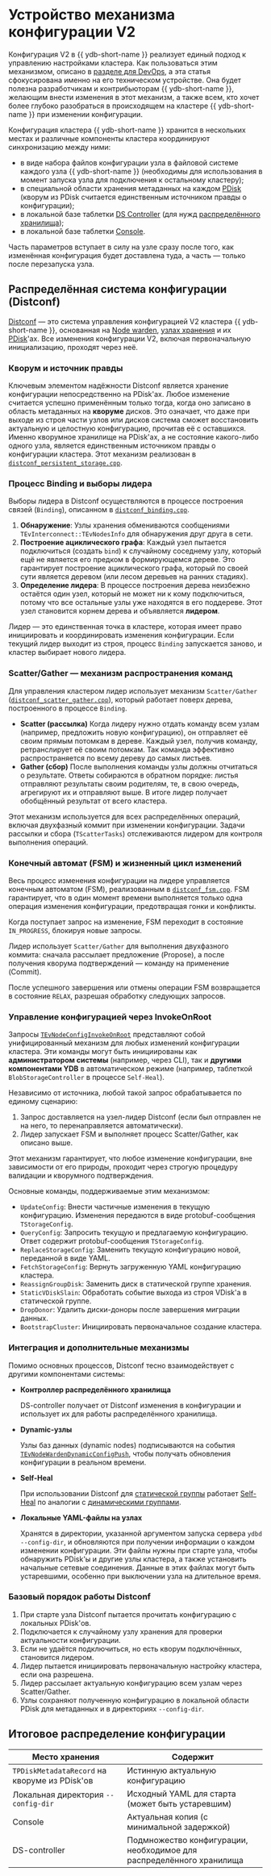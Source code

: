 # Устройство механизма конфигурации V2

Конфигурация V2 в {{ ydb-short-name }} реализует единый подход к управлению настройками кластера. Как пользоваться этим механизмом, описано в [разделе для DevOps](../devops/configuration-management/configuration-v2/config-overview.md), а эта статья сфокусирована именно на его техническом устройстве. Она будет полезна разработчикам и контрибьюторам {{ ydb-short-name }}, желающим внести изменения в этот механизм, а также всем, кто хочет более глубоко разобраться в происходящем на кластере {{ ydb-short-name }} при изменении конфигурации.

Конфигурация кластера {{ ydb-short-name }} хранится в нескольких местах и различные компоненты кластера координируют синхронизацию между ними:

- в виде набора файлов конфигурации узла в файловой системе каждого узла {{ ydb-short-name }} (необходимы для использования в момент запуска узла для подключения к остальному кластеру);
- в специальной области хранения метаданных на каждом [PDisk](../concepts/glossary.md#pdisk) (кворум из PDisk считается единственным источником правды о конфигурации);
- в локальной базе таблетки [DS Controller](../concepts/glossary.md#ds-controller) (для нужд [распределённого хранилища](../concepts/glossary.md#distributed-storage));
- в локальной базе таблетки [Console](../concepts/glossary.md#console).

Часть параметров вступает в силу на узле сразу после того, как изменённая конфигурация будет доставлена туда, а часть — только после перезапуска узла.

## Распределённая система конфигурации (Distconf)

[Distconf](../concepts/glossary.md#distributed-configuration) — это система управления конфигурацией V2 кластера {{ ydb-short-name }}, основанная на [Node warden](../concepts/glossary.md#node-warden), [узлах хранения](../concepts/glossary.md#storage-node) и их [PDisk](../concepts/glossary.md#pdisk)'ах. Все изменения конфигурации V2, включая первоначальную инициализацию, проходят через неё.

### Кворум и источник правды

Ключевым элементом надёжности Distconf является хранение конфигурации непосредственно на PDisk'ах. Любое изменение считается успешно применённым только тогда, когда оно записано в область метаданных на **кворуме** дисков. Это означает, что даже при выходе из строя части узлов или дисков система сможет восстановить актуальную и целостную конфигурацию, прочитав её с оставшихся. Именно кворумное хранилище на PDisk'ах, а не состояние какого-либо одного узла, является единственным источником правды о конфигурации кластера. Этот механизм реализован в [`distconf_persistent_storage.cpp`](https://github.com/ydb-platform/ydb/blob/main/ydb/core/blobstorage/nodewarden/distconf_persistent_storage.cpp).

### Процесс Binding и выборы лидера

Выборы лидера в Distconf осуществляются в процессе построения связей (`Binding`), описанном в [`distconf_binding.cpp`](https://github.com/ydb-platform/ydb/blob/main/ydb/core/blobstorage/nodewarden/distconf_binding.cpp).

1. **Обнаружение**: Узлы хранения обмениваются сообщениями `TEvInterconnect::TEvNodesInfo` для обнаружения друг друга в сети.
2. **Построение ациклического графа**: Каждый узел пытается подключиться (создать `bind`) к случайному соседнему узлу, который ещё не является его предком в формирующемся дереве. Это гарантирует построение ациклического графа, который по своей сути является деревом (или лесом деревьев на ранних стадиях).
3. **Определение лидера**: В процессе построения дерева неизбежно остаётся один узел, который не может ни к кому подключиться, потому что все остальные узлы уже находятся в его поддереве. Этот узел становится корнем дерева и объявляется **лидером**.

Лидер — это единственная точка в кластере, которая имеет право инициировать и координировать изменения конфигурации. Если текущий лидер выходит из строя, процесс `Binding` запускается заново, и кластер выбирает нового лидера.

### Scatter/Gather — механизм распространения команд

Для управления кластером лидер использует механизм `Scatter/Gather` ([`distconf_scatter_gather.cpp`](https://github.com/ydb-platform/ydb/blob/main/ydb/core/blobstorage/nodewarden/distconf_scatter_gather.cpp)), который работает поверх дерева, построенного в процессе `Binding`.

- **Scatter (рассылка)**
  Когда лидеру нужно отдать команду всем узлам (например, предложить новую конфигурацию), он отправляет её своим прямым потомкам в дереве. Каждый узел, получив команду, ретранслирует её своим потомкам. Так команда эффективно распространяется по всему дереву до самых листьев.
- **Gather (сбор)**
  После выполнения команды узлы должны отчитаться о результате. Ответы собираются в обратном порядке: листья отправляют результаты своим родителям, те, в свою очередь, агрегируют их и отправляют выше. В итоге лидер получает обобщённый результат от всего кластера.

Этот механизм используется для всех распределённых операций, включая двухфазный коммит при изменении конфигурации. Задачи рассылки и сбора (`TScatterTasks`) отслеживаются лидером для контроля выполнения операций.

### Конечный автомат (FSM) и жизненный цикл изменений

Весь процесс изменения конфигурации на лидере управляется конечным автоматом (FSM), реализованным в [`distconf_fsm.cpp`](https://github.com/ydb-platform/ydb/blob/main/ydb/core/blobstorage/nodewarden/distconf_fsm.cpp). FSM гарантирует, что в один момент времени выполняется только одна операция изменения конфигурации, предотвращая гонки и конфликты.

Когда поступает запрос на изменение, FSM переходит в состояние `IN_PROGRESS`, блокируя новые запросы.

Лидер использует `Scatter/Gather` для выполнения двухфазного коммита: сначала рассылает предложение (Propose), а после получения кворума подтверждений — команду на применение (Commit).

После успешного завершения или отмены операции FSM возвращается в состояние `RELAX`, разрешая обработку следующих запросов.

### Управление конфигурацией через InvokeOnRoot

Запросы [`TEvNodeConfigInvokeOnRoot`](https://github.com/ydb-platform/ydb/blob/main/ydb/core/protos/blobstorage_distributed_config.proto#L177) представляют собой унифицированный механизм для любых изменений конфигурации кластера. Эти команды могут быть инициированы как **администратором системы** (например, через CLI), так и **другими компонентами YDB** в автоматическом режиме (например, таблеткой `BlobStorageController` в процессе `Self-Heal`).

Независимо от источника, любой такой запрос обрабатывается по единому сценарию:

1. Запрос доставляется на узел-лидер Distconf (если был отправлен не на него, то перенаправляется автоматически).
2. Лидер запускает FSM и выполняет процесс Scatter/Gather, как описано выше.

Этот механизм гарантирует, что любое изменение конфигурации, вне зависимости от его природы, проходит через строгую процедуру валидации и кворумного подтверждения.

Основные команды, поддерживаемые этим механизмом:

- `UpdateConfig`: Внести частичные изменения в текущую конфигурацию. Изменения передаются в виде protobuf-сообщения `TStorageConfig`.
- `QueryConfig`: Запросить текущую и предлагаемую конфигурацию. Ответ содержит protobuf-сообщения `TStorageConfig`.
- `ReplaceStorageConfig`: Заменить текущую конфигурацию новой, переданной в виде YAML.
- `FetchStorageConfig`: Вернуть загруженную YAML конфигурацию кластера.
- `ReassignGroupDisk`: Заменить диск в статической группе хранения.
- `StaticVDiskSlain`: Обработать событие выхода из строя VDisk'а в статической группе.
- `DropDonor`: Удалить диски-доноры после завершения миграции данных.
- `BootstrapCluster`: Инициировать первоначальное создание кластера.

### Интеграция и дополнительные механизмы

Помимо основных процессов, Distconf тесно взаимодействует с другими компонентами системы:

- **Контроллер распределённого хранилища**

  DS-controller получает от Distconf изменения в конфигурации и использует их для работы распределённого хранилища.
- **Dynamic-узлы**

  Узлы баз данных (dynamic nodes) подписываются на события [`TEvNodeWardenDynamicConfigPush`](https://github.com/ydb-platform/ydb/blob/main/ydb/core/blobstorage/nodewarden/node_warden_events.h#L75), чтобы получать обновления конфигурации в реальном времени.
- **Self-Heal**

  При использовании Distconf для [статической группы](../concepts/glossary.md#static-group) работает [Self-Heal](../maintenance/manual/selfheal.md) по аналогии с [динамическими группами](../concepts/glossary.md#dynamic-group).

- **Локальные YAML-файлы на узлах**

  Хранятся в директории, указанной аргументом запуска сервера `ydbd --config-dir`, и обновляются при получении информации о каждом изменении конфигурации. Эти файлы нужны при старте узла, чтобы обнаружить PDisk'ы и другие узлы кластера, а также установить начальные сетевые соединения. Данные в этих файлах могут быть устаревшими, особенно при выключении узла на длительное время.

### Базовый порядок работы Distconf

1. При старте узла Distconf пытается прочитать конфигурацию с локальных PDisk'ов.
2. Подключается к случайному узлу хранения для проверки актуальности конфигурации.
3. Если не удаётся подключиться, но есть кворум подключённых, становится лидером.
4. Лидер пытается инициировать первоначальную настройку кластера, если она разрешена.
5. Лидер рассылает актуальную конфигурацию всем узлам через Scatter/Gather.
6. Узлы сохраняют полученную конфигурацию в локальной области PDisk для метаданных и в директориях `--config-dir`.

## Итоговое распределение конфигурации

| Место хранения                                | Содержит                                                              |
|-----------------------------------------------|-----------------------------------------------------------------------|
| `TPDiskMetadataRecord` на кворуме из PDisk'ов | Истинную актуальную конфигурацию                                      |
| Локальная директория `--config-dir`           | Исходный YAML для старта (может быть устаревшим)                      |
| Console                                       | Актуальная копия (с минимальной задержкой)                            |
| DS-controller                                 | Подмножество конфигурации, необходимое для распределённого хранилища  |